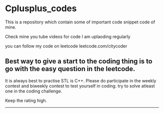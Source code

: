# Cplusplus_codes
This is a repository which contain some of important code snippet code of mine.

Check mine you tube videos for code 
I am uplaoding regularly

you can follow my code 
on leetcode
leetcode.com/citycoder

Best way to give a start to the coding thing is to go with the easy question in the leetcode.
--------------------------------------------------------------------------------------------------------------------
It is always best to practise STL is C++.
Please do participate in the weekly contest and biweekly contest to test yourself in coding.
try to solve atleast one in the coding challenge.

Keep the rating high.

---------------------------------------------------------------------------------------------------------


